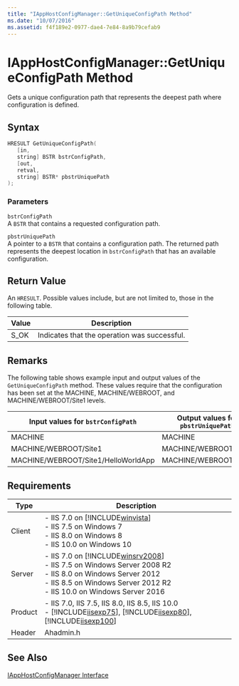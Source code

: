 ```yaml
---
title: "IAppHostConfigManager::GetUniqueConfigPath Method"
ms.date: "10/07/2016"
ms.assetid: f4f189e2-0977-dae4-7e84-8a9b79cefab9
---
```

# IAppHostConfigManager::GetUniqueConfigPath Method
Gets a unique configuration path that represents the deepest path where configuration is defined.  
  
## Syntax  
  
```cpp  
HRESULT GetUniqueConfigPath(  
   [in,  
   string] BSTR bstrConfigPath,  
   [out,  
   retval,  
   string] BSTR* pbstrUniquePath  
);  
```  
  
### Parameters  
 `bstrConfigPath`  
 A `BSTR` that contains a requested configuration path.  
  
 `pbstrUniquePath`  
 A pointer to a `BSTR` that contains a configuration path. The returned path represents the deepest location in `bstrConfigPath` that has an available configuration.  
  
## Return Value  
 An `HRESULT`. Possible values include, but are not limited to, those in the following table.  
  
|Value|Description|  
|-----------|-----------------|  
|S_OK|Indicates that the operation was successful.|  
  
## Remarks  
 The following table shows example input and output values of the `GetUniqueConfigPath` method. These values require that the configuration has been set at the MACHINE, MACHINE/WEBROOT, and MACHINE/WEBROOT/Site1 levels.  
  
|Input values for `bstrConfigPath`|Output values for `pbstrUniquePath`|  
|---------------------------------------|-----------------------------------------|  
|MACHINE|MACHINE|  
|MACHINE/WEBROOT/Site1|MACHINE/WEBROOT/Site1|  
|MACHINE/WEBROOT/Site1/HelloWorldApp|MACHINE/WEBROOT/Site1|  
  
## Requirements  
  
|Type|Description|  
|----------|-----------------|  
|Client|-   IIS 7.0 on [!INCLUDE[winvista](../../wmi-provider/includes/winvista-md.md)]<br />-   IIS 7.5 on Windows 7<br />-   IIS 8.0 on Windows 8<br />-   IIS 10.0 on Windows 10|  
|Server|-   IIS 7.0 on [!INCLUDE[winsrv2008](../../wmi-provider/includes/winsrv2008-md.md)]<br />-   IIS 7.5 on Windows Server 2008 R2<br />-   IIS 8.0 on Windows Server 2012<br />-   IIS 8.5 on Windows Server 2012 R2<br />-   IIS 10.0 on Windows Server 2016|  
|Product|-   IIS 7.0, IIS 7.5, IIS 8.0, IIS 8.5, IIS 10.0<br />-   [!INCLUDE[iisexp75](../../web-development-reference/native-code-api-reference/includes/iisexp75-md.md)], [!INCLUDE[iisexp80](../../web-development-reference/native-code-api-reference/includes/iisexp80-md.md)], [!INCLUDE[iisexp100](../../web-development-reference/native-code-api-reference/includes/iisexp100-md.md)]|  
|Header|Ahadmin.h|  
  
## See Also  
 [IAppHostConfigManager Interface](../../web-development-reference/native-code-api-reference/iapphostconfigmanager-interface.md)